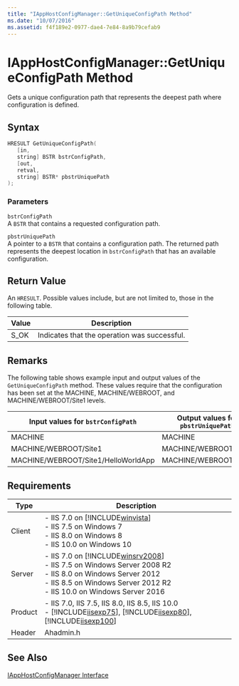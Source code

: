 ```yaml
---
title: "IAppHostConfigManager::GetUniqueConfigPath Method"
ms.date: "10/07/2016"
ms.assetid: f4f189e2-0977-dae4-7e84-8a9b79cefab9
---
```

# IAppHostConfigManager::GetUniqueConfigPath Method
Gets a unique configuration path that represents the deepest path where configuration is defined.  
  
## Syntax  
  
```cpp  
HRESULT GetUniqueConfigPath(  
   [in,  
   string] BSTR bstrConfigPath,  
   [out,  
   retval,  
   string] BSTR* pbstrUniquePath  
);  
```  
  
### Parameters  
 `bstrConfigPath`  
 A `BSTR` that contains a requested configuration path.  
  
 `pbstrUniquePath`  
 A pointer to a `BSTR` that contains a configuration path. The returned path represents the deepest location in `bstrConfigPath` that has an available configuration.  
  
## Return Value  
 An `HRESULT`. Possible values include, but are not limited to, those in the following table.  
  
|Value|Description|  
|-----------|-----------------|  
|S_OK|Indicates that the operation was successful.|  
  
## Remarks  
 The following table shows example input and output values of the `GetUniqueConfigPath` method. These values require that the configuration has been set at the MACHINE, MACHINE/WEBROOT, and MACHINE/WEBROOT/Site1 levels.  
  
|Input values for `bstrConfigPath`|Output values for `pbstrUniquePath`|  
|---------------------------------------|-----------------------------------------|  
|MACHINE|MACHINE|  
|MACHINE/WEBROOT/Site1|MACHINE/WEBROOT/Site1|  
|MACHINE/WEBROOT/Site1/HelloWorldApp|MACHINE/WEBROOT/Site1|  
  
## Requirements  
  
|Type|Description|  
|----------|-----------------|  
|Client|-   IIS 7.0 on [!INCLUDE[winvista](../../wmi-provider/includes/winvista-md.md)]<br />-   IIS 7.5 on Windows 7<br />-   IIS 8.0 on Windows 8<br />-   IIS 10.0 on Windows 10|  
|Server|-   IIS 7.0 on [!INCLUDE[winsrv2008](../../wmi-provider/includes/winsrv2008-md.md)]<br />-   IIS 7.5 on Windows Server 2008 R2<br />-   IIS 8.0 on Windows Server 2012<br />-   IIS 8.5 on Windows Server 2012 R2<br />-   IIS 10.0 on Windows Server 2016|  
|Product|-   IIS 7.0, IIS 7.5, IIS 8.0, IIS 8.5, IIS 10.0<br />-   [!INCLUDE[iisexp75](../../web-development-reference/native-code-api-reference/includes/iisexp75-md.md)], [!INCLUDE[iisexp80](../../web-development-reference/native-code-api-reference/includes/iisexp80-md.md)], [!INCLUDE[iisexp100](../../web-development-reference/native-code-api-reference/includes/iisexp100-md.md)]|  
|Header|Ahadmin.h|  
  
## See Also  
 [IAppHostConfigManager Interface](../../web-development-reference/native-code-api-reference/iapphostconfigmanager-interface.md)